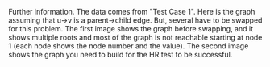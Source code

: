 Further information.  The data comes from "Test Case 1".  Here is the graph assuming that u->v is a parent->child edge.  But, several have to be swapped for this problem.  The first image shows the graph before swapping, and it shows multiple roots and most of the graph is not reachable starting at node 1 (each node shows the node number and the value).  The second image shows the graph you need to build for the HR test to be successful.
